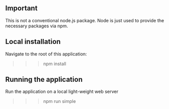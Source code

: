 ## Important

This is not a conventional node.js package. Node is just used to provide the necessary packages via npm.

## Local installation

Navigate to the root of this application:

>>> npm install

## Running the application

Run the application on a local light-weight web server

>>> npm run simple
